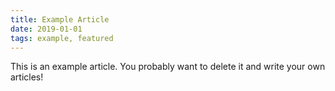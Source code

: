 ```yaml
---
title: Example Article
date: 2019-01-01
tags: example, featured
---
```

This is an example article. You probably want to delete it and write your own articles!
